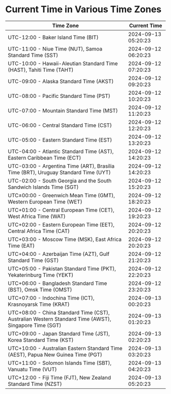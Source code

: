 # Current Time in Various Time Zones

| Time Zone | Current Time |
|-----------|--------------|
| UTC-12:00 - Baker Island Time (BIT) | 2024-09-13 05:20:23 |
| UTC-11:00 - Niue Time (NUT), Samoa Standard Time (SST) | 2024-09-12 06:20:23 |
| UTC-10:00 - Hawaii-Aleutian Standard Time (HAST), Tahiti Time (TAHT) | 2024-09-12 07:20:23 |
| UTC-09:00 - Alaska Standard Time (AKST) | 2024-09-12 09:20:23 |
| UTC-08:00 - Pacific Standard Time (PST) | 2024-09-12 10:20:23 |
| UTC-07:00 - Mountain Standard Time (MST) | 2024-09-12 11:20:23 |
| UTC-06:00 - Central Standard Time (CST) | 2024-09-12 12:20:23 |
| UTC-05:00 - Eastern Standard Time (EST) | 2024-09-12 13:20:23 |
| UTC-04:00 - Atlantic Standard Time (AST), Eastern Caribbean Time (ECT) | 2024-09-12 14:20:23 |
| UTC-03:00 - Argentina Time (ART), Brasília Time (BRT), Uruguay Standard Time (UYT) | 2024-09-12 14:20:23 |
| UTC-02:00 - South Georgia and the South Sandwich Islands Time (SGT) | 2024-09-12 15:20:23 |
| UTC±00:00 - Greenwich Mean Time (GMT), Western European Time (WET) | 2024-09-12 18:20:23 |
| UTC+01:00 - Central European Time (CET), West Africa Time (WAT) | 2024-09-12 19:20:23 |
| UTC+02:00 - Eastern European Time (EET), Central Africa Time (CAT) | 2024-09-12 20:20:23 |
| UTC+03:00 - Moscow Time (MSK), East Africa Time (EAT) | 2024-09-12 20:20:23 |
| UTC+04:00 - Azerbaijan Time (AZT), Gulf Standard Time (GST) | 2024-09-12 21:20:23 |
| UTC+05:00 - Pakistan Standard Time (PKT), Yekaterinburg Time (YEKT) | 2024-09-12 22:20:23 |
| UTC+06:00 - Bangladesh Standard Time (BST), Omsk Time (OMST) | 2024-09-12 23:20:23 |
| UTC+07:00 - Indochina Time (ICT), Krasnoyarsk Time (KRAT) | 2024-09-13 00:20:23 |
| UTC+08:00 - China Standard Time (CST), Australian Western Standard Time (AWST), Singapore Time (SGT) | 2024-09-13 01:20:23 |
| UTC+09:00 - Japan Standard Time (JST), Korea Standard Time (KST) | 2024-09-13 02:20:23 |
| UTC+10:00 - Australian Eastern Standard Time (AEST), Papua New Guinea Time (PGT) | 2024-09-13 03:20:23 |
| UTC+11:00 - Solomon Islands Time (SBT), Vanuatu Time (VUT) | 2024-09-13 04:20:23 |
| UTC+12:00 - Fiji Time (FJT), New Zealand Standard Time (NZST) | 2024-09-13 05:20:23 |
